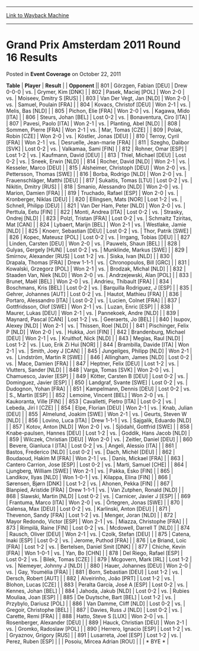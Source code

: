 
---
[Link to Wayback Machine](https://web.archive.org/web/20220521101743/https://magic.wizards.com/en/articles/archive/event-coverage/grand-prix-amsterdam-2011-round-16-results-2011-10-22)

[_metadata_:description]:- "TablePlayerResult Opponent801Görzgen, Fabian [DEU]Drew 0-0-0vs.Grymer, Kim [DNK]802Pasek, Maciej [POL]Won 2-0vs.Moiseev, Dmitry S [RUS]803Van Der Vegt, Jan [NLD]Won 2-0vs.Samuel, Poulain [FRA]804Kovacs, Christof [DEU]Won 2-1vs.Melis, Bas [NLD]805Pichon, Elie [FRA]Won 2-0vs.Kagawa, Mido [ITA]806Steurs, Johan [BEL]Lost 0-2vs.Bonaventura, Ciro [ITA]807Pavesi, Paolo [ITA]Won"
[_metadata_:generator]:- "Drupal 7 (http://drupal.org)"
[_metadata_:node]:- "437866"
[_metadata_:publish_date]:- "2011-10-22"
[_metadata_:source]:- "div-main-content"
[_metadata_:title]:- "Grand Prix Amsterdam 2011 Round 16 Results"
[_metadata_:wayback_capture_timestamp]:- "2022-05-21 10:17:43"
[_metadata_:wayback_raw_url]:- "https://web.archive.org/web/20220521101743id_/https://magic.wizards.com/en/articles/archive/event-coverage/grand-prix-amsterdam-2011-round-16-results-2011-10-22"
[_metadata_:wayback_url]:- "https://magic.wizards.com/en/articles/archive/event-coverage/grand-prix-amsterdam-2011-round-16-results-2011-10-22"
---


Grand Prix Amsterdam 2011 Round 16 Results
==========================================



 Posted in **Event Coverage**
 on October 22, 2011 












 **Table** | **Player** | **Result** |  | **Opponent** || 801 | Görzgen, Fabian [DEU] | Drew 0-0-0 | vs. | Grymer, Kim [DNK] |
| 802 | Pasek, Maciej [POL] | Won 2-0 | vs. | Moiseev, Dmitry S [RUS] |
| 803 | Van Der Vegt, Jan [NLD] | Won 2-0 | vs. | Samuel, Poulain [FRA] |
| 804 | Kovacs, Christof [DEU] | Won 2-1 | vs. | Melis, Bas [NLD] |
| 805 | Pichon, Elie [FRA] | Won 2-0 | vs. | Kagawa, Mido [ITA] |
| 806 | Steurs, Johan [BEL] | Lost 0-2 | vs. | Bonaventura, Ciro [ITA] |
| 807 | Pavesi, Paolo [ITA] | Won 2-1 | vs. | Planting, Abel [NLD] |
| 808 | Sommen, Pierre [FRA] | Won 2-1 | vs. | Mar, Tomas [CZE] |
| 809 | Polak, Robin [CZE] | Won 2-0 | vs. | Köstler, Jonas [DEU] |
| 810 | Terroy, Cyril [FRA] | Won 2-1 | vs. | Desruelle, Jean-marie [FRA] |
| 811 | Szegho, Dalibor [SVK] | Lost 0-2 | vs. | Valkamaa, Sami [FIN] |
| 812 | Rohner, Omar [ESP] | Lost 1-2 | vs. | Kaufmann, David [DEU] |
| 813 | Thiel, Michael [DEU] | Lost 0-2 | vs. | Sneek, Erwin [NLD] |
| 814 | Rocher, David [NLD] | Won 2-1 | vs. | Kesseler, Marco [DEU] |
| 815 | Alsheimer, Christoph [DEU] | Won 2-0 | vs. | Pettersson, Thomas [SWE] |
| 816 | Borba, Rodrigo [NLD] | Won 2-0 | vs. | Frauenschläger, Matthi [DEU] |
| 817 | Sukaitis, Tomas [LTU] | Lost 0-2 | vs. | Nikitin, Dmitry [RUS] |
| 818 | Smanio, Alessandro [NLD] | Won 2-0 | vs. | Marion, Damien [FRA] |
| 819 | Truchado, Rafael [ESP] | Won 2-0 | vs. | Kronberger, Niklas [DEU] |
| 820 | Ellingsen, Mats [NOR] | Lost 1-2 | vs. | Schnell, Philipp [DEU] |
| 821 | Van Der Ham, Peter [NLD] | Won 2-0 | vs. | Perttula, Eetu [FIN] |
| 822 | Monti, Andrea [ITA] | Lost 0-2 | vs. | Strasky, Ondrej [NLD] |
| 823 | Polzl, Tristan [FRA] | Lost 0-2 | vs. | Schmaltz Tziritas, Mat [CAN] |
| 824 | Lybaert, Marijn [BEL] | Won 2-1 | vs. | Westlake, Jamie [NLD] |
| 825 | Knoerr, Sebastian [DEU] | Lost 0-2 | vs. | Thor, Patrik [SWE] |
| 826 | Kopec, Mateusz [POL] | Lost 0-2 | vs. | Irrgang, Tobias [DEU] |
| 827 | Linden, Carsten [DEU] | Won 2-0 | vs. | Pauwels, Shaun [BEL] |
| 828 | Gulyas, Gergely [HUN] | Lost 0-2 | vs. | Munklinde, Markus [SWE] |
| 829 | Smirnov, Alexander [RUS] | Lost 1-2 | vs. | Siska, Ivan [NLD] |
| 830 | Drapala, Thomas [FRA] | Drew 1-1-1 | vs. | Chronopoulos, Bill [GRC] |
| 831 | Kowalski, Grzegorz [POL] | Won 2-1 | vs. | Brodzak, Michal [NLD] |
| 832 | Staaden Van, Niek [NLD] | Won 2-0 | vs. | Andrzejewski, Alan [POL] |
| 833 | Brunet, Maël [BEL] | Won 2-0 | vs. | Andrieu, Thibault [FRA] |
| 834 | Boschmans, Kris [BEL] | Lost 0-2 | vs. | Barquilla Rodriguez, J [ESP] |
| 835 | Gehrer, Johannes [AUT] | Lost 0-2 | vs. | Hautot, Mathieu [FRA] |
| 836 | Portaro, Alessandro [ITA] | Lost 0-2 | vs. | Lucien, Colnet [FRA] |
| 837 | Gottfridsson, Olof [SWE] | Won 2-1 | vs. | Luzan, Enric [ESP] |
| 838 | Maurer, Lukas [DEU] | Won 2-1 | vs. | Pannekoek, Andre [NLD] |
| 839 | Maynard, Pascal [CAN] | Lost 1-2 | vs. | Geeraerts, Jo [BEL] |
| 840 | Isupov, Alexey [NLD] | Won 2-1 | vs. | Thissen, Roel [NLD] |
| 841 | Pischinger, Felix P [NLD] | Won 2-0 | vs. | Hukka, Jori [FIN] |
| 842 | Brandenburg, Michael [DEU] | Won 2-1 | vs. | Kruithof, Nick [NLD] |
| 843 | Megias, Raul [NLD] | Lost 1-2 | vs. | Luo, Erik Zi Hui [NOR] |
| 844 | Brambilla, Davide [ITA] | Won 2-1 | vs. | Smith, Joey J [CAN] |
| 845 | Jungeilges, Philipp [NLD] | Won 2-1 | vs. | Lindström, Martin R [SWE] |
| 846 | Allingham, James [NLD] | Lost 0-2 | vs. | Mace, Damien [FRA] |
| 847 | Heptner, Felix [DEU] | Lost 1-2 | vs. | Vlutters, Sander [NLD] |
| 848 | Varga, Tomas [SVK] | Won 2-0 | vs. | Chamuesco, Javier [ESP] |
| 849 | Kötter, Carsten B [DEU] | Lost 0-2 | vs. | Dominguez, Javier [ESP] |
| 850 | Landgraf, Svante [SWE] | Lost 0-2 | vs. | Dudognon, Yohan [FRA] |
| 851 | Kampelmann, Dennis [DEU] | Lost 0-2 | vs. | S., Martin [ESP] |
| 852 | Lemoine, Vincent [BEL] | Won 2-0 | vs. | Kaukoranta, Ville [FIN] |
| 853 | Cavalletti, Pietro [ITA] | Lost 0-2 | vs. | Lebeda, Jiri I [CZE] |
| 854 | Elpe, Florian [DEU] | Won 2-1 | vs. | Knab, Julian [DEU] |
| 855 | Almelund, Joakim [SWE] | Won 2-1 | vs. | Geurts, Steven W [NLD] |
| 856 | Lovino, Luca [ITA] | Drew 1-1-1 | vs. | Sajgalik, Eduardo [NLD] |
| 857 | Kotov, Anton [NLD] | Won 2-0 | vs. | Sjödahl, Gottfrid [SWE] |
| 858 | Knabe-paulsen, Hannes [DEU] | Lost 1-2 | vs. | Goddik, Hans Jacob [NLD] |
| 859 | Wilczek, Christian [DEU] | Won 2-0 | vs. | Zeitler, Daniel [DEU] |
| 860 | Bevere, Gianluca I [ITA] | Lost 0-2 | vs. | Angeli, Alessio [ITA] |
| 861 | Bastos, Frederico [NLD] | Lost 0-2 | vs. | Dach, Michèl [DEU] |
| 862 | Boudaoud, Hakim M [FRA] | Won 2-1 | vs. | Danis, Mickael [FRA] |
| 863 | Cantero Carrion, Jose [ESP] | Lost 0-2 | vs. | Marti, Samuel [CHE] |
| 864 | Ljungberg, William [SWE] | Won 2-1 | vs. | Pakka, Esko [FIN] |
| 865 | Landikov, Ilyas [NLD] | Won 1-0-1 | vs. | Kilappa, Elina [FIN] |
| 866 | Sørensen, Bjørn [DNK] | Lost 1-2 | vs. | Ahonen, Pekka [FIN] |
| 867 | Blanpied, Aristide [FRA] | Drew 1-1-1 | vs. | Van Zutphen, Ronald [NLD] |
| 868 | Slawski, Martin [NLD] | Lost 0-2 | vs. | Carnicer, Javier J [ESP] |
| 869 | Frantuma, Marco [ITA] | Won 2-0 | vs. | Örtegren, Jonas [SWE] |
| 870 | Galensa, Max [DEU] | Lost 0-2 | vs. | Karlinski, Anton [DEU] |
| 871 | Thevenon, Sandy [FRA] | Lost 1-2 | vs. | Menger, Joran [NLD] |
| 872 | Mayor Redondo, Victor [ESP] | Won 2-1 | vs. | Miazza, Christophe [FRA] |
| 873 | Rimpilä, Raine [FIN] | Lost 0-2 | vs. | Mcdowell, Darrell T [NLD] |
| 874 | Rausch, Oliver [DEU] | Won 2-1 | vs. | Czolk, Stefan [DEU] |
| 875 | Catena, Inaki [ESP] | Lost 0-2 | vs. | Jerome, Puthod [FRA] |
| 876 | Le Briand, Loic [FRA] | Lost 1-2 | vs. | Bertelsen, Daniel Smit [DNK] |
| 877 | Chiche, Kevin [FRA] | Won 1-0-1 | vs. | Yan, Bo [CHN] |
| 878 | Del Riego, Rafael [ESP] | Lost 0-2 | vs. | Bilek, Tomas [CZE] |
| 879 | Mcgovern, Mark [IRL] | Lost 1-2 | vs. | Niemeyer, Johnny J [NLD] |
| 880 | Hauer, Johannes [DEU] | Won 2-0 | vs. | Gay, Youmélia [FRA] |
| 881 | Born, Sebastian [DEU] | Lost 1-2 | vs. | Dersch, Robert [AUT] |
| 882 | Alveirinho, João [PRT] | Lost 1-2 | vs. | Blohon, Lucas [CZE] |
| 883 | Peralta García, José A [ESP] | Lost 0-2 | vs. | Kennes, Johan [BEL] |
| 884 | Jahoda, Jakub [NLD] | Lost 0-2 | vs. | Rubies Mouliaa, Joan [ESP] |
| 885 | De Duytsche, Bart [BEL] | Lost 1-2 | vs. | Przybylo, Dariusz [POL] |
| 886 | Van Damme, Cliff [NLD] | Lost 0-2 | vs. | Gregoir, Christophe [BEL] |
| 887 | Davies, Russ J [NLD] | Lost 0-2 | vs. | Carette, Remi [FRA] |
| 888 | Hatto, Steve S [LUX] | Won 2-0 | vs. | Rosenberger, Alexander [DEU] |
| 889 | Hauck, Christian [DEU] | Won 2-1 | vs. | Gromko, Radoslaw [POL] |
| 890 | Herrero, Ignacio [ESP] | Lost 1-2 | vs. | Gryaznov, Grigory [RUS] |
| 891 | Lusarreta, Joel [ESP] | Lost 1-2 | vs. | Perez, Ruben [ESP] |
|  | Posoiu, Mircea Adrian [ROU] |  |  | \* BYE \* |








